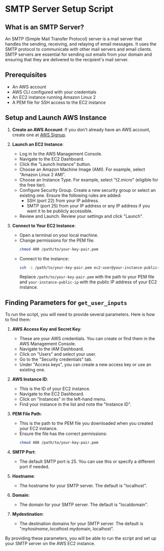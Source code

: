 # SMTP Server Setup Script

## What is an SMTP Server?

An SMTP (Simple Mail Transfer Protocol) server is a mail server that handles the sending, receiving, and relaying of email messages. It uses the SMTP protocol to communicate with other mail servers and email clients. SMTP servers are essential for sending out emails from your domain and ensuring that they are delivered to the recipient's mail server.

## Prerequisites

- An AWS account
- AWS CLI configured with your credentials
- An EC2 instance running Amazon Linux 2
- A PEM file for SSH access to the EC2 instance

## Setup and Launch AWS Instance

1. **Create an AWS Account**: If you don't already have an AWS account, create one at [AWS Signup](https://aws.amazon.com/).

2. **Launch an EC2 Instance**:
   - Log in to the AWS Management Console.
   - Navigate to the EC2 Dashboard.
   - Click the "Launch Instance" button.
   - Choose an Amazon Machine Image (AMI). For example, select "Amazon Linux 2 AMI".
   - Choose an Instance Type. For example, select "t2.micro" (eligible for the free tier).
   - Configure Security Group. Create a new security group or select an existing one. Ensure the following rules are added:
     - SSH (port 22) from your IP address.
     - SMTP (port 25) from your IP address or any IP address if you want it to be publicly accessible.
   - Review and Launch. Review your settings and click "Launch".

3. **Connect to Your EC2 Instance**:
   - Open a terminal on your local machine.
   - Change permissions for the PEM file:
     ```sh
     chmod 400 /path/to/your-key-pair.pem
     ```
   - Connect to the instance:
     ```sh
     ssh -i /path/to/your-key-pair.pem ec2-user@your-instance-public-ip
     ```
     Replace `/path/to/your-key-pair.pem` with the path to your PEM file and `your-instance-public-ip` with the public IP address of your EC2 instance.

## Finding Parameters for `get_user_inputs`

To run the script, you will need to provide several parameters. Here is how to find them:

1. **AWS Access Key and Secret Key**:
   - These are your AWS credentials. You can create or find them in the AWS Management Console.
   - Navigate to the IAM Dashboard.
   - Click on "Users" and select your user.
   - Go to the "Security credentials" tab.
   - Under "Access keys", you can create a new access key or use an existing one.

2. **AWS Instance ID**:
   - This is the ID of your EC2 instance.
   - Navigate to the EC2 Dashboard.
   - Click on "Instances" in the left-hand menu.
   - Find your instance in the list and note the "Instance ID".

3. **PEM File Path**:
   - This is the path to the PEM file you downloaded when you created your EC2 instance.
   - Ensure the file has the correct permissions:
     ```sh
     chmod 400 /path/to/your-key-pair.pem
     ```

4. **SMTP Port**:
   - The default SMTP port is 25. You can use this or specify a different port if needed.

5. **Hostname**:
   - The hostname for your SMTP server. The default is "localhost".

6. **Domain**:
   - The domain for your SMTP server. The default is "localdomain".

7. **Mydestination**:
   - The destination domains for your SMTP server. The default is "$myhostname, localhost.$mydomain, localhost".

By providing these parameters, you will be able to run the script and set up your SMTP server on the AWS EC2 instance.

